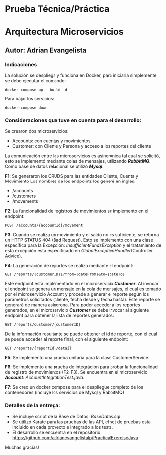 # Prueba Técnica/Práctica

# Arquitectura Microservicios

## Autor: **Adrian Evangelista**

### Indicaciones 
La solución se despliega y funciona en Docker, para iniciarla simplemente se debe ejecutar el comando:

    docker-compose up --build -d

Para bajar los servicios:

    docker-compose down

### Consideraciones que tuve en cuenta para el desarrollo:
Se crearon dos microservicios:

 - Accounts: con cuentas y movimientos 
 - Customer: con Cliente y Persona y acceso a los reportes del cliente

La comunicación entre los microservicios es asincrónica tal cual se solicitó, esto se implementó mediante colas de mensajes, utilizando ***RabbitMQ***. Como base de datos relacional se utilizó ***Mysql***.

**F1**: Se generaron los CRUDS para las entidades Cliente, Cuenta y Movimiento
Los nombres de los endpoints los generé en ingles:

 - /accounts
 - /customers
 - /movements

**F2**: La funcionalidad de registros de movimientos se implemento en el endpoint:

    POST /accounts/{accountId}/movement

**F3**: Cuando se realiza un movimiento y el saldo no es suficiente, se retorna un HTTP STATUS 404 (Bad Request). Esto se implemento con una clase específica para la Excepción: *InsufficientFundsException*
y el tratamiento de esta excepción esta especificado en *GlobalExceptionHandler*(Controller Advice).

**F4**: La generación de reportes se realiza mediante el endpoint:

    GET /reports/{customerID}1?from={dateFrom}&to={dateTo}

Este endpoint esta implementado en el microservicio ***Customer***. Al invocar el endpoint se genera un mensaje en la cola de mensajes, el cual es tomado por el microservicio Account y procede a generar el reporte según los parámetros solicitados (cliente, fecha desde y fecha hasta). 
Este reporte se generará de manera asíncrona. Para poder acceder a los reportes generados, en el microservicio ***Customer*** se debe invocar al siguiente endpoint para obtener la lista de reportes generados:

    GET /reports/customer/{customerID}

De la información resultante se puede obtener el id de reporte, con el cual se puede acceder al reporte final, con el siguiente endpoint:

    GET /reports/{reportId}/detail

**F5**: Se implemento una prueba unitaria para la clase CustomerService.


**F6**: Se implemento una prueba de integrácion para probar la funcionalidad de registro de movimientos (F2-F3). Se encuentra en el microservicio ***Account***: *AccountIntegrationTest.java*.


**F7**: Se creo un docker compose para el despliegue completo de los contenedores (incluye los servicios de Mysql y RabbitMQ)

### Detalles de la entrega:

 - Se incluye script de la Base de Datos: *BaseDatos.sql*
 - Se utilizó Karate para las pruebas de las API, el set de pruebas esta incluido en cada proyecto e integrado a los tests.
 - El desarrollo se encuentra en el repositorio: https://github.com/adrianevangelistalp/PracticalExerciseJava

Muchas gracias! 
